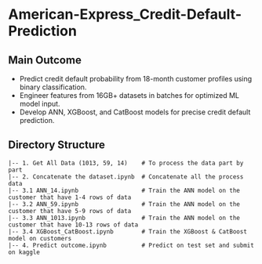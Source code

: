 # American-Express_Credit-Default-Prediction

## Main Outcome
* Predict credit default probability from 18-month customer profiles using binary classification.
* Engineer features from 16GB+ datasets in batches for optimized ML model input.
* Develop ANN, XGBoost, and CatBoost models for precise credit default prediction.

## Directory Structure
```
|-- 1. Get All Data (1013, 59, 14)    # To process the data part by part
|-- 2. Concatenate the dataset.ipynb  # Concatenate all the process data
|-- 3.1 ANN_14.ipynb                  # Train the ANN model on the customer that have 1-4 rows of data
|-- 3.2 ANN_59.ipynb                  # Train the ANN model on the customer that have 5-9 rows of data 
|-- 3.3 ANN_1013.ipynb                # Train the ANN model on the customer that have 10-13 rows of data
|-- 3.4 XGBoost_CatBoost.ipynb        # Train the XGBoost & CatBoost model on customers
|-- 4. Predict outcome.ipynb          # Predict on test set and submit on kaggle
```

